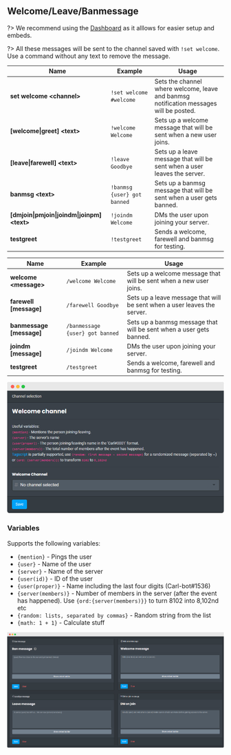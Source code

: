 ## Welcome/Leave/Banmessage

?> We recommend using the [Dashboard](https://carl.gg) as it alllows for easier setup and embeds.

<!-- tabs:start -->

<!-- tab:Prefix Commands -->
?> All these messages will be sent to the channel saved with `!set welcome`. Use a command without any text to remove the message.

| Name              | Example           | Usage                                                                         |
| ----------------- | ----------------- | ----------------------------------------------------------------------------- |
| **set welcome \<channel>** | `!set welcome #welcome` | Sets the channel where welcome, leave and banmsg notification messages will be posted. |
| **[welcome\|greet] \<text>** | `!welcome Welcome` | Sets up a welcome message that will be sent when a new user joins.  |
| **[leave\|farewell] \<text>** | `!leave Goodbye` | Sets up a leave message that will be sent when a user leaves the server. | 
| **banmsg \<text>**| `!banmsg {user} got banned` | Sets up a banmsg message that will be sent when a user gets banned. |
| **[dmjoin\|pmjoin\|joindm\|joinpm] \<text>** | `!joindm Welcome` | DMs the user upon joining your server.             |
| **testgreet**     | `!testgreet`      | Sends a welcome, farewell and banmsg for testing.                             |

<!-- tab:Slash Commands -->
| Name              | Example           | Usage                                                                         |
| ----------------- | ----------------- | ----------------------------------------------------------------------------- |
| **welcome \<message>** | `/welcome Welcome` | Sets up a welcome message that will be sent when a new user joins.      |
| **farewell [message]** | `/farewell Goodbye` | Sets up a leave message that will be sent when a user leaves the server. | 
| **banmessage [message]**| `/banmessage {user} got banned` | Sets up a banmsg message that will be sent when a user gets banned. |
| **joindm [message]** | `/joindm Welcome` | DMs the user upon joining your server.                                    |
| **testgreet**     | `/testgreet`      | Sends a welcome, farewell and banmsg for testing.                             |

<!-- tabs:end -->

![Set Welcome](_images/welcome_channel.png ':size=75%')

### Variables
Supports the following variables:
- `{mention}` - Pings the user
- `{user}` - Name of the user
- `{server}` - Name of the server
- `{user(id)}` - ID of the user
- `{user(proper)}` - Name including the last four digits (Carl-bot#1536)
- `{server(members)}` - Number of members in the server (after the event has happened). Use `{ord:{server(members)}}` to turn 8102 into 8,102nd etc
- `{random: lists, separated by commas}` - Random string from the list
- `{math: 1 + 1}` - Calculate stuff

![Welcome Settings](_images/welcome_settings.png ':size=75%')